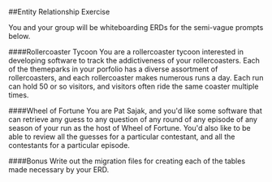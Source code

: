 ##Entity Relationship Exercise

You and your group will be whiteboarding ERDs for the semi-vague prompts below.

####Rollercoaster Tycoon
You are a rollercoaster tycoon interested in developing software to track the addictiveness of your rollercoasters. Each of the themeparks in your porfolio has a diverse assortment of rollercoasters, and each rollercoaster makes numerous runs a day. Each run can hold 50 or so visitors, and visitors often ride the same coaster multiple times.

####Wheel of Fortune
You are Pat Sajak, and you'd like some software that can retrieve any guess to any question of any round of any episode of any season of your run as the host of Wheel of Fortune. You'd also like to be able to review all the guesses for a particular contestant, and all the contestants for a particular episode. 

####Bonus
Write out the migration files for creating each of the tables made necessary by your ERD.
